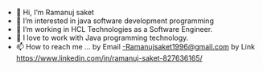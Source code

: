 - 👋 Hi, I’m Ramanuj saket
- 👀 I’m interested in java software development programming 
- 🌱 I’m working in HCL Technologies as a Software Engineer.
- 💞️ I love to work with Java programming technology.
- 📫 How to reach me ... by Email -Ramanujsaket1996@gmail.com 
                          by Link https://www.linkedin.com/in/ramanuj-saket-827636165/
<!---
ram123-code/ram123-code is a ✨ special ✨ repository because its `README.md` (this file) appears on your GitHub profile.
You can click the Preview link to take a look at your changes.
--->
